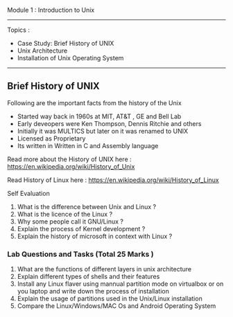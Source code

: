Module 1 : Introduction to Unix

-----------------------------------------

Topics : 
+ Case Study: Brief History of UNIX
+ Unix Architecture
+ Installation of Unix Operating System

---------------------------------------

## Brief History of UNIX

Following are the important facts from the history of the Unix 
+ Started way back in 1960s at MIT, AT&T , GE and Bell Lab 
+ Early deveopers were 	Ken Thompson, Dennis Ritchie and others 
+ Initially it was MULTICS but later on it was renamed to UNIX 
+ Licensed as Proprietary
+ Its written in Written in	C and Assembly language


Read more about the History of UNIX here : https://en.wikipedia.org/wiki/History_of_Unix


Read History of Linux here : https://en.wikipedia.org/wiki/History_of_Linux


Self Evaluation 

1. What is the difference between Unix and Linux ?
2. What is the licence of the Linux ?
3. Why some people call it GNU/Linux ? 
4. Explain the process of Kernel development ? 
5. Explain the history of microsoft in context with Linux ? 



### Lab Questions and Tasks (Total 25 Marks ) 

1. What are the functions of different layers in unix architecture
2. Explain different types of shells and their features 
3. Install any Linux flaver using mannual partition mode on virtualbox or on you laptop and write down the process of installation
4. Explain the usage of partitions used in the Unix/Linux installation
5. Compare the Linux/Windows/MAC Os and Android Operating System


